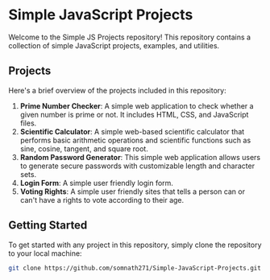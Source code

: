 # Simple JavaScript Projects

Welcome to the Simple JS Projects repository! This repository contains a collection of simple JavaScript projects, examples, and utilities.

## Projects

Here's a brief overview of the projects included in this repository:

1. **Prime Number Checker**: A simple web application to check whether a given number is prime or not. It includes HTML, CSS, and JavaScript files.
2. **Scientific Calculator**: A simple web-based scientific calculator that performs basic arithmetic operations and scientific functions such as sine, cosine, tangent, and square root.
3. **Random Password Generator**: This simple web application allows users to generate secure passwords with customizable length and character sets.
4. **Login Form**: A simple user friendly login form.
5. **Voting Rights**: A simple user friendly sites that tells a person can or can't have a rights to vote according to their age.
   
## Getting Started

To get started with any project in this repository, simply clone the repository to your local machine:

```bash
git clone https://github.com/somnath271/Simple-JavaScript-Projects.git
